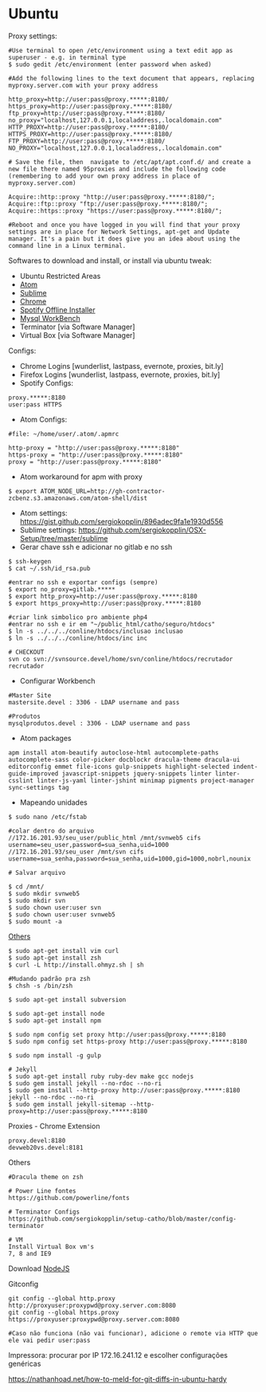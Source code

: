 # Ubuntu

Proxy settings:
```
#Use terminal to open /etc/environment using a text edit app as superuser - e.g. in terminal type 
$ sudo gedit /etc/environment (enter password when asked)

#Add the following lines to the text document that appears, replacing myproxy.server.com with your proxy address

http_proxy=http://user:pass@proxy.*****:8180/
https_proxy=http://user:pass@proxy.*****:8180/
ftp_proxy=http://user:pass@proxy.*****:8180/
no_proxy="localhost,127.0.0.1,localaddress,.localdomain.com"
HTTP_PROXY=http://user:pass@proxy.*****:8180/
HTTPS_PROXY=http://user:pass@proxy.*****:8180/
FTP_PROXY=http://user:pass@proxy.*****:8180/
NO_PROXY="localhost,127.0.0.1,localaddress,.localdomain.com"

# Save the file, then  navigate to /etc/apt/apt.conf.d/ and create a new file there named 95proxies and include the following code (remembering to add your own proxy address in place of myproxy.server.com)

Acquire::http::proxy "http://user:pass@proxy.*****:8180/";
Acquire::ftp::proxy "ftp://user:pass@proxy.*****:8180/";
Acquire::https::proxy "https://user:pass@proxy.*****:8180/";

#Reboot and once you have logged in you will find that your proxy settings are in place for Network Settings, apt-get and Update manager. It's a pain but it does give you an idea about using the command line in a Linux terminal.
```
Softwares to download and install, or install via ubuntu tweak:
- Ubuntu Restricted Areas
- [Atom](https://atom.io/)
- [Sublime](http://www.sublimetext.com/3)
- [Chrome](https://www.google.com/chrome/browser/desktop/index.html)
- [Spotify Offline Installer](http://repository.spotify.com/pool/non-free/s/spotify/)
- [Mysql WorkBench](https://dev.mysql.com/downloads/file.php?id=457783)
- Terminator [via Software Manager]
- Virtual Box [via Software Manager]

Configs:
- Chrome Logins [wunderlist, lastpass, evernote, proxies, bit.ly]
- Firefox Logins [wunderlist, lastpass, evernote, proxies, bit.ly]
- Spotify Configs:
```
proxy.*****:8180
user:pass HTTPS
```

- Atom Configs:
```
#file: ~/home/user/.atom/.apmrc

http-proxy = "http://user:pass@proxy.*****:8180"
https-proxy = "http://user:pass@proxy.*****:8180"
proxy = "http://user:pass@proxy.*****:8180"
```
- Atom workaround for apm with proxy
```
$ export ATOM_NODE_URL=http://gh-contractor-zcbenz.s3.amazonaws.com/atom-shell/dist
```
- Atom settings: https://gist.github.com/sergiokopplin/896adec9fa1e1930d556
- Sublime settings: https://github.com/sergiokopplin/OSX-Setup/tree/master/sublime
- Gerar chave ssh e adicionar no gitlab e no ssh
```
$ ssh-keygen
$ cat ~/.ssh/id_rsa.pub

#entrar no ssh e exportar configs (sempre)
$ export no_proxy=gitlab.*****
$ export http_proxy=http://user:pass@proxy.*****:8180
$ export https_proxy=http://user:pass@proxy.*****:8180

#criar link simbolico pro ambiente php4
#entrar no ssh e ir em "~/public_html/catho/seguro/htdocs"
$ ln -s ../../../conline/htdocs/inclusao inclusao
$ ln -s ../../../conline/htdocs/inc inc

# CHECKOUT
svn co svn://svnsource.devel/home/svn/conline/htdocs/recrutador recrutador

```
- Configurar Workbench
```
#Master Site
mastersite.devel : 3306 - LDAP username and pass 

#Produtos
mysqlprodutos.devel : 3306 - LDAP username and pass
```
- Atom packages
```
apm install atom-beautify autoclose-html autocomplete-paths autocomplete-sass color-picker docblockr dracula-theme dracula-ui editorconfig emmet file-icons gulp-snippets highlight-selected indent-guide-improved javascript-snippets jquery-snippets linter linter-csslint linter-js-yaml linter-jshint minimap pigments project-manager sync-settings tag
```

- Mapeando unidades
```
$ sudo nano /etc/fstab

#colar dentro do arquivo
//172.16.201.93/seu_user/public_html /mnt/svnweb5 cifs username=seu_user,password=sua_senha,uid=1000
//172.16.201.93/seu_user /mnt/svn cifs username=sua_senha,password=sua_senha,uid=1000,gid=1000,nobrl,nounix

# Salvar arquivo

$ cd /mnt/
$ sudo mkdir svnweb5
$ sudo mkdir svn
$ sudo chown user:user svn
$ sudo chown user:user svnweb5
$ sudo mount -a
```

[Others](http://www.erikaheidi.com/blog/setting-up-a-development-machine-with-ubuntu-1404-trusty-tahr)
```
$ sudo apt-get install vim curl
$ sudo apt-get install zsh
$ curl -L http://install.ohmyz.sh | sh

#Mudando padrão pra zsh
$ chsh -s /bin/zsh

$ sudo apt-get install subversion

$ sudo apt-get install node
$ sudo apt-get install npm

$ sudo npm config set proxy http://user:pass@proxy.*****:8180
$ sudo npm config set https-proxy http://user:pass@proxy.*****:8180

$ sudo npm install -g gulp

# Jekyll
$ sudo apt-get install ruby ruby-dev make gcc nodejs
$ sudo gem install jekyll --no-rdoc --no-ri
$ sudo gem install --http-proxy http://user:pass@proxy.*****:8180 jekyll --no-rdoc --no-ri
$ sudo gem install jekyll-sitemap --http-proxy=http://user:pass@proxy.*****:8180
```

Proxies - Chrome Extension
```
proxy.devel:8180
devweb20vs.devel:8181
```

Others
```
#Dracula theme on zsh

# Power Line fontes
https://github.com/powerline/fonts

# Terminator Configs
https://github.com/sergiokopplin/setup-catho/blob/master/config-terminator

# VM
Install Virtual Box vm's
7, 8 and IE9
```

Download [NodeJS](https://nodejs.org/)

Gitconfig
```
git config --global http.proxy http://proxyuser:proxypwd@proxy.server.com:8080
git config --global https.proxy https://proxyuser:proxypwd@proxy.server.com:8080

#Caso não funciona (não vai funcionar), adicione o remote via HTTP que ele vai pedir user:pass
```

Impressora: procurar por IP 
172.16.241.12 e escolher configurações genéricas

https://nathanhoad.net/how-to-meld-for-git-diffs-in-ubuntu-hardy
